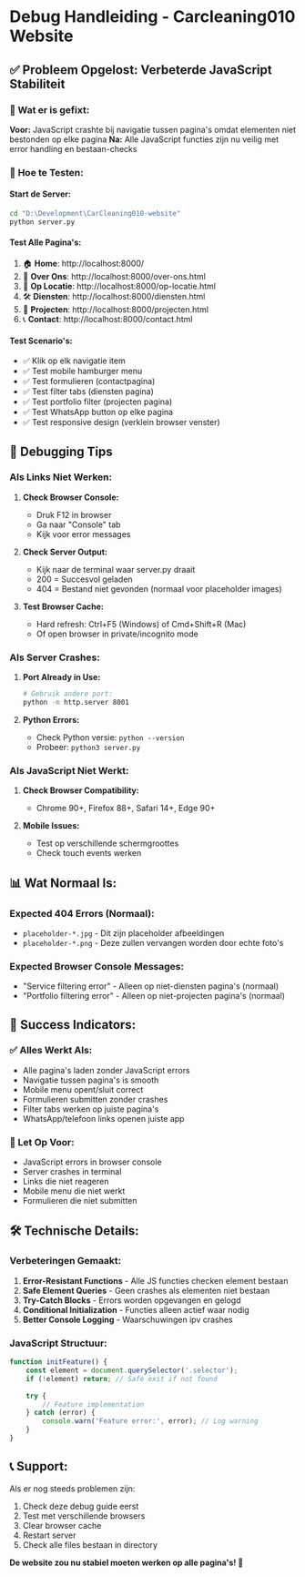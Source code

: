 # Debug Handleiding - Carcleaning010 Website

## ✅ Probleem Opgelost: Verbeterde JavaScript Stabiliteit

### 🔧 Wat er is gefixt:

**Voor:** JavaScript crashte bij navigatie tussen pagina's omdat elementen niet bestonden op elke pagina
**Na:** Alle JavaScript functies zijn nu veilig met error handling en bestaan-checks

### 📱 **Hoe te Testen:**

#### **Start de Server:**
```bash
cd "D:\Development\CarCleaning010-website"
python server.py
```

#### **Test Alle Pagina's:**
1. 🏠 **Home**: http://localhost:8000/
2. 👥 **Over Ons**: http://localhost:8000/over-ons.html
3. 🚗 **Op Locatie**: http://localhost:8000/op-locatie.html
4. 🛠️ **Diensten**: http://localhost:8000/diensten.html
5. 📸 **Projecten**: http://localhost:8000/projecten.html
6. 📞 **Contact**: http://localhost:8000/contact.html

#### **Test Scenario's:**
- ✅ Klik op elk navigatie item
- ✅ Test mobile hamburger menu
- ✅ Test formulieren (contactpagina)
- ✅ Test filter tabs (diensten pagina)
- ✅ Test portfolio filter (projecten pagina)
- ✅ Test WhatsApp button op elke pagina
- ✅ Test responsive design (verklein browser venster)

## 🐛 Debugging Tips

### **Als Links Niet Werken:**

1. **Check Browser Console:**
   - Druk F12 in browser
   - Ga naar "Console" tab
   - Kijk voor error messages

2. **Check Server Output:**
   - Kijk naar de terminal waar server.py draait
   - 200 = Succesvol geladen
   - 404 = Bestand niet gevonden (normaal voor placeholder images)

3. **Test Browser Cache:**
   - Hard refresh: Ctrl+F5 (Windows) of Cmd+Shift+R (Mac)
   - Of open browser in private/incognito mode

### **Als Server Crashes:**

1. **Port Already in Use:**
   ```bash
   # Gebruik andere port:
   python -m http.server 8001
   ```

2. **Python Errors:**
   - Check Python versie: `python --version`
   - Probeer: `python3 server.py`

### **Als JavaScript Niet Werkt:**

1. **Check Browser Compatibility:**
   - Chrome 90+, Firefox 88+, Safari 14+, Edge 90+

2. **Mobile Issues:**
   - Test op verschillende schermgroottes
   - Check touch events werken

## 📊 **Wat Normaal Is:**

### **Expected 404 Errors (Normaal):**
- `placeholder-*.jpg` - Dit zijn placeholder afbeeldingen
- `placeholder-*.png` - Deze zullen vervangen worden door echte foto's

### **Expected Browser Console Messages:**
- "Service filtering error" - Alleen op niet-diensten pagina's (normaal)
- "Portfolio filtering error" - Alleen op niet-projecten pagina's (normaal)

## 🎯 **Success Indicators:**

### **✅ Alles Werkt Als:**
- Alle pagina's laden zonder JavaScript errors
- Navigatie tussen pagina's is smooth
- Mobile menu opent/sluit correct
- Formulieren submitten zonder crashes
- Filter tabs werken op juiste pagina's
- WhatsApp/telefoon links openen juiste app

### **🚨 Let Op Voor:**
- JavaScript errors in browser console
- Server crashes in terminal
- Links die niet reageren
- Mobile menu die niet werkt
- Formulieren die niet submitten

## 🛠️ **Technische Details:**

### **Verbeteringen Gemaakt:**
1. **Error-Resistant Functions** - Alle JS functies checken element bestaan
2. **Safe Element Queries** - Geen crashes als elementen niet bestaan  
3. **Try-Catch Blocks** - Errors worden opgevangen en gelogd
4. **Conditional Initialization** - Functies alleen actief waar nodig
5. **Better Console Logging** - Waarschuwingen ipv crashes

### **JavaScript Structuur:**
```javascript
function initFeature() {
    const element = document.querySelector('.selector');
    if (!element) return; // Safe exit if not found
    
    try {
        // Feature implementation
    } catch (error) {
        console.warn('Feature error:', error); // Log warning
    }
}
```

## 📞 **Support:**

Als er nog steeds problemen zijn:
1. Check deze debug guide eerst
2. Test met verschillende browsers
3. Clear browser cache
4. Restart server
5. Check alle files bestaan in directory

**De website zou nu stabiel moeten werken op alle pagina's! 🎉**